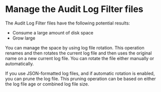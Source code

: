 # Manage the Audit Log Filter files

The Audit Log Filter files have the following potential results:

* Consume a large amount of disk space
* Grow large

You can manage the space by using log file rotation. This operation renames and then rotates the current log file and then uses the original name on a new current log file. You can rotate the file either manually or automatically.

If you use JSON-formatted log files, and if automatic rotation is enabled, you can prune the log file. This pruning operation can be based on either the log file age or combined log file size.

